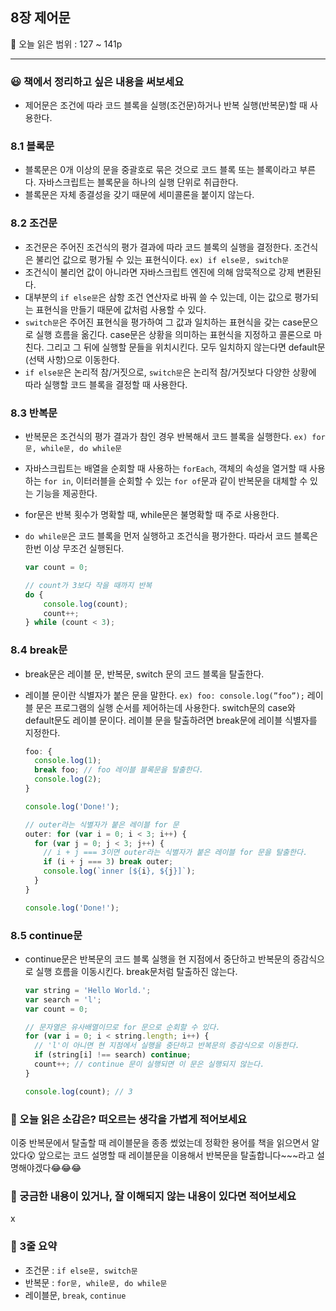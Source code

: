 ## 8장 제어문

🔖 오늘 읽은 범위 : 127 ~ 141p

---

### 😃 책에서 정리하고 싶은 내용을 써보세요

- 제어문은 조건에 따라 코드 블록을 실행(조건문)하거나 반복 실행(반복문)할 때 사용한다.

### 8.1 블록문

- 블록문은 0개 이상의 문을 중괄호로 묶은 것으로 코드 블록 또는 블록이라고 부른다. 자바스크립트는 블록문을 하나의 실행 단위로 취급한다.
- 블록문은 자체 종결성을 갖기 때문에 세미콜론을 붙이지 않는다.

### 8.2 조건문

- 조건문은 주어진 조건식의 평가 결과에 따라 코드 블록의 실행을 결정한다. 조건식은 불리언 값으로 평가될 수 있는 표현식이다. `ex) if else문, switch문`
- 조건식이 불리언 값이 아니라면 자바스크립트 엔진에 의해 암묵적으로 강제 변환된다.
- 대부분의 `if else문`은 삼항 조건 연산자로 바꿔 쓸 수 있는데, 이는 값으로 평가되는 표현식을 만들기 때문에 값처럼 사용할 수 있다.
- `switch문`은 주어진 표현식을 평가하여 그 값과 일치하는 표현식을 갖는 case문으로 실행 흐름을 옮긴다. case문은 상황을 의미하는 표현식을 지정하고 콜론으로 마친다. 그리고 그 뒤에 실행할 문들을 위치시킨다. 모두 일치하지 않는다면 default문(선택 사항)으로 이동한다.
- `if else문`은 논리적 참/거짓으로, `switch문`은 논리적 참/거짓보다 다양한 상황에 따라 실행할 코드 블록을 결정할 때 사용한다.

### 8.3 반복문

- 반복문은 조건식의 평가 결과가 참인 경우 반복해서 코드 블록을 실행한다.  `ex) for문, while문, do while문`
- 자바스크립트는 배열을 순회할 때 사용하는 `forEach`, 객체의 속성을 열거할 때 사용하는 `for in`, 이터러블을 순회할 수 있는 `for of`문과 같이 반복문을 대체할 수 있는 기능을 제공한다.
- for문은 반복 횟수가 명확할 때, while문은 불명확할 때 주로 사용한다.
- `do while문`은 코드 블록을 먼저 실행하고 조건식을 평가한다. 따라서 코드 블록은 한번 이상 무조건 실행된다.
    
    ```jsx
    var count = 0;
    
    // count가 3보다 작을 때까지 반복
    do {
    	console.log(count);
    	count++;
    } while (count < 3);
    ```
    

### 8.4 break문

- break문은 레이블 문, 반복문, switch 문의 코드 블록을 탈출한다.
- 레이블 문이란 식별자가 붙은 문을 말한다. `ex) foo: console.log(”foo”);` 레이블 문은 프로그램의 실행 순서를 제어하는데 사용한다. switch문의 case와 default문도 레이블 문이다. 레이블 문을 탈출하려면 break문에 레이블 식별자를 지정한다.
    
    ```jsx
    foo: {
      console.log(1);
      break foo; // foo 레이블 블록문을 탈출한다.
      console.log(2);
    }
    
    console.log('Done!');
    ```
    
    ```jsx
    // outer라는 식별자가 붙은 레이블 for 문
    outer: for (var i = 0; i < 3; i++) {
      for (var j = 0; j < 3; j++) {
        // i + j === 3이면 outer라는 식별자가 붙은 레이블 for 문을 탈출한다.
        if (i + j === 3) break outer;
        console.log(`inner [${i}, ${j}]`);
      }
    }
    
    console.log('Done!');
    ```
    

### 8.5 continue문

- continue문은 반복문의 코드 블록 실행을 현 지점에서 중단하고 반복문의 증감식으로 실행 흐름을 이동시킨다. break문처럼 탈출하진 않는다.
    
    ```jsx
    var string = 'Hello World.';
    var search = 'l';
    var count = 0;
    
    // 문자열은 유사배열이므로 for 문으로 순회할 수 있다.
    for (var i = 0; i < string.length; i++) {
      // 'l'이 아니면 현 지점에서 실행을 중단하고 반복문의 증감식으로 이동한다.
      if (string[i] !== search) continue;
      count++; // continue 문이 실행되면 이 문은 실행되지 않는다.
    }
    
    console.log(count); // 3
    ```
    

### 🤔 오늘 읽은 소감은? 떠오르는 생각을 가볍게 적어보세요

이중 반복문에서 탈출할 때 레이블문을 종종 썼었는데 정확한 용어를 책을 읽으면서 알았다😲 앞으로는 코드 설명할 때 레이블문을 이용해서 반복문을 탈출합니다~~~라고 설명해야겠다😂😂😂

### 🔎 궁금한 내용이 있거나, 잘 이해되지 않는 내용이 있다면 적어보세요

x

### 📝 3줄 요약

- 조건문 : `if else문, switch문`
- 반복문 : `for문, while문, do while문`
- 레이블문, `break`, `continue`
